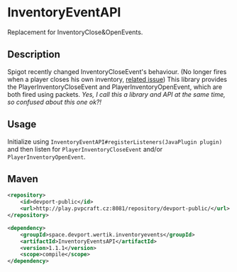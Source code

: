 # InventoryEventAPI
Replacement for InventoryClose&amp;OpenEvents.

## Description

Spigot recently changed InventoryCloseEvent's behaviour. (No longer fires when a player closes his own inventory, [related issue](https://github.com/PaperMC/Paper/issues/3733))
This library provides the PlayerInventoryCloseEvent and PlayerInventoryOpenEvent, which are both fired using packets.
*Yes, I call this a library and API at the same time, so confused about this one ok?!*

## Usage

Initialize using ``InventoryEventAPI#registerListeners(JavaPlugin plugin)`` and then listen for `PlayerInventoryCloseEvent` and/or `PlayerInventoryOpenEvent`.

## Maven

```xml
<repository>
    <id>devport-public</id>
    <url>http://play.pvpcraft.cz:8081/repository/devport-public/</url>
</repository>

<dependency>
    <groupId>space.devport.wertik.inventoryevents</groupId>
    <artifactId>InventoryEventsAPI</artifactId>
    <version>1.1.1</version>
    <scope>compile</scope>
</dependency>
```
